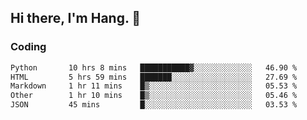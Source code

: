 ## Hi there, I'm Hang. 👋

### Coding

<!--START_SECTION:waka-->

```txt
Python       10 hrs 8 mins   ███████████▓░░░░░░░░░░░░░   46.90 %
HTML         5 hrs 59 mins   ███████░░░░░░░░░░░░░░░░░░   27.69 %
Markdown     1 hr 11 mins    █▒░░░░░░░░░░░░░░░░░░░░░░░   05.53 %
Other        1 hr 10 mins    █▒░░░░░░░░░░░░░░░░░░░░░░░   05.46 %
JSON         45 mins         █░░░░░░░░░░░░░░░░░░░░░░░░   03.53 %
```

<!--END_SECTION:waka-->
